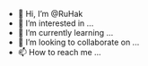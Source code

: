 - 👋 Hi, I’m @RuHak
- 👀 I’m interested in ...
- 🌱 I’m currently learning ...
- 💞️ I’m looking to collaborate on ...
- 📫 How to reach me ...

<!---
RuHak/RuHak is a ✨ special ✨ repository because its `README.md` (this file) appears on your GitHub profile.
You can click the Preview link to take a look at your changes.
